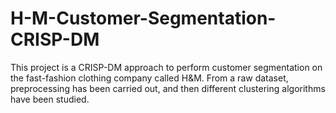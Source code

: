 # H-M-Customer-Segmentation-CRISP-DM

This project is a CRISP-DM approach to perform customer segmentation on the fast-fashion clothing company called H&M. 
From a raw dataset, preprocessing has been carried out, and then different clustering algorithms have been studied.

